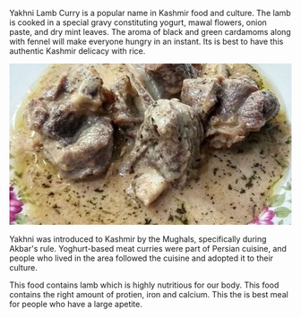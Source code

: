 Yakhni Lamb Curry is a popular name in Kashmir food and culture. The lamb is cooked in a special gravy constituting yogurt, mawal flowers, onion paste, and dry mint leaves. The aroma of black and green cardamoms along with fennel will make everyone hungry in an instant. Its is best to have  this authentic Kashmir delicacy with rice.


![yakhni](yakhni.jpg)

Yakhni was introduced to Kashmir by the Mughals, specifically during Akbar's rule. Yoghurt-based meat curries were part of Persian cuisine, and people who lived in the area followed the cuisine and adopted it to their culture.

This food contains lamb which is highly nutritious for our body. This food contains the right amount of protien, iron and calcium. This the is best meal for people who have a large apetite.
